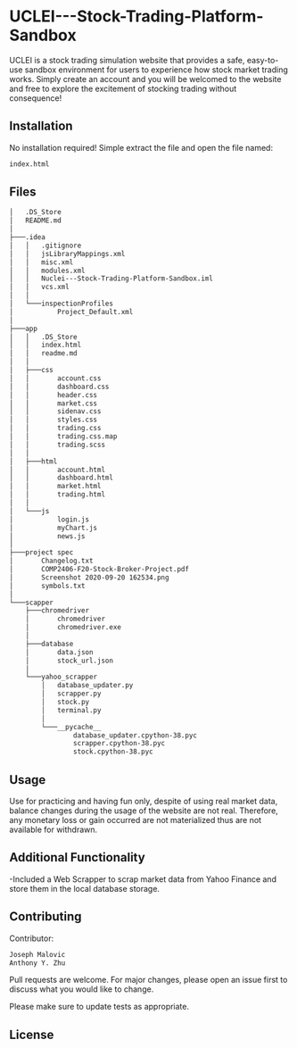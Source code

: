 # UCLEI---Stock-Trading-Platform-Sandbox

UCLEI is a stock trading simulation website that provides a safe, easy-to-use sandbox environment for users to experience how stock market trading works.
Simply create an account and you will be welcomed to the website and free to explore the excitement of stocking trading without consequence!

## Installation

No installation required! Simple extract the file and open the file named:

```bash
index.html
```
## Files

```bash
│   .DS_Store
│   README.md
│
├───.idea
│   │   .gitignore
│   │   jsLibraryMappings.xml
│   │   misc.xml
│   │   modules.xml
│   │   Nuclei---Stock-Trading-Platform-Sandbox.iml
│   │   vcs.xml
│   │
│   └───inspectionProfiles
│           Project_Default.xml
│
├───app
│   │   .DS_Store
│   │   index.html
│   │   readme.md
│   │
│   ├───css
│   │       account.css
│   │       dashboard.css
│   │       header.css
│   │       market.css
│   │       sidenav.css
│   │       styles.css
│   │       trading.css
│   │       trading.css.map
│   │       trading.scss
│   │
│   ├───html
│   │       account.html
│   │       dashboard.html
│   │       market.html
│   │       trading.html
│   │
│   └───js
│           login.js
│           myChart.js
│           news.js
│
├───project spec
│       Changelog.txt
│       COMP2406-F20-Stock-Broker-Project.pdf
│       Screenshot 2020-09-20 162534.png
│       symbols.txt
│
└───scapper
    ├───chromedriver
    │       chromedriver
    │       chromedriver.exe
    │
    ├───database
    │       data.json
    │       stock_url.json
    │
    └───yahoo_scrapper
        │   database_updater.py
        │   scrapper.py
        │   stock.py
        │   terminal.py
        │
        └───__pycache__
                database_updater.cpython-38.pyc
                scrapper.cpython-38.pyc
                stock.cpython-38.pyc

```

## Usage

Use for practicing and having fun only, despite of using real market data, balance changes during the usage of the website are not real.
Therefore, any monetary loss or gain occurred are not materialized thus are not available for withdrawn.  

## Additional Functionality

-Included a Web Scrapper to scrap market data from Yahoo Finance and store them in the local database storage.

## Contributing
Contributor:

```bash
Joseph Malovic
Anthony Y. Zhu
```

Pull requests are welcome. For major changes, please open an issue first to discuss what you would like to change.

Please make sure to update tests as appropriate.

## License
